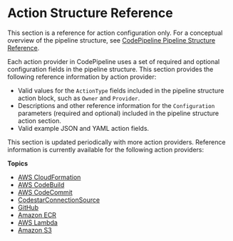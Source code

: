 # Action Structure Reference<a name="action-reference"></a>

This section is a reference for action configuration only\. For a conceptual overview of the pipeline structure, see [CodePipeline Pipeline Structure Reference](reference-pipeline-structure.md)\.

Each action provider in CodePipeline uses a set of required and optional configuration fields in the pipeline structure\. This section provides the following reference information by action provider:
+ Valid values for the `ActionType` fields included in the pipeline structure action block, such as `Owner` and `Provider`\.
+ Descriptions and other reference information for the `Configuration` parameters \(required and optional\) included in the pipeline structure action section\.
+ Valid example JSON and YAML action fields\.

This section is updated periodically with more action providers\. Reference information is currently available for the following action providers:

**Topics**
+ [AWS CloudFormation](action-reference-CloudFormation.md)
+ [AWS CodeBuild](action-reference-CodeBuild.md)
+ [AWS CodeCommit](action-reference-CodeCommit.md)
+ [CodestarConnectionSource](action-reference-CodestarConnectionSource.md)
+ [GitHub](action-reference-GitHub.md)
+ [Amazon ECR](action-reference-ECR.md)
+ [AWS Lambda](action-reference-Lambda.md)
+ [Amazon S3](action-reference-S3.md)